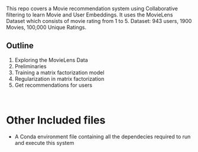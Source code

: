 This repo covers a Movie recommendation system using Collaborative filtering to learn Movie and User Embeddings. 
It uses the MovieLens Dataset which consists of movie rating from 1 to 5. 
Dataset: 943 users, 1900 Movies, 100,000 Unique Ratings.<br>


## Outline
1. Exploring the MovieLens Data <br>
2. Preliminaries <br>
3. Training a matrix factorization model <br>
4. Regularization in matrix factorization <br>
5. Get recommendations for users

<br>

# Other Included files
- A Conda environment file containing all the dependecies required to run and execute this system

